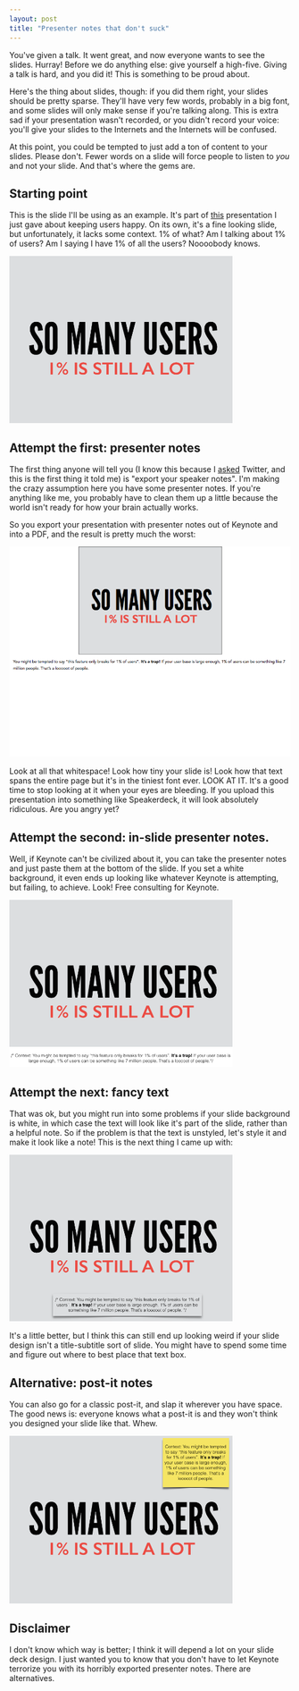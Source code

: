 ```yaml
---
layout: post
title: "Presenter notes that don't suck"
---
```

You've given a talk. It went great, and now everyone wants to see the slides. Hurray! Before we do anything else: give yourself a high-five. Giving a talk is hard, and you did it! This is something to be proud about.

Here's the thing about slides, though: if you did them right, your slides should be pretty sparse. They'll have very few words, probably in a big font, and some slides will only make sense if you're talking along. This is extra sad if your presentation wasn't recorded, or you didn't record your voice: you'll give your slides to the Internets and the Internets will be confused.

At this point, you could be tempted to just add a ton of content to your slides. Please don't. Fewer words on a slide will force people to listen to *you* and not your slide. And that's where the gems are.

## Starting point
This is the slide I'll be using as an example. It's part of [this](https://speakerdeck.com/notwaldorf/how-chrome-keeps-users-happy-six-truths-and-a-lie) presentation I just gave about keeping users happy. On its own, it's a fine looking slide, but unfortunately, it lacks some context. 1% of what? Am I talking about 1% of users? Am I saying I have 1% of all the users? Noooobody knows.

<img src="/images/2014-05-17/original-slide.png" alt="original slide" style="width: 400px;"/>

##  Attempt the first: presenter notes
The first thing anyone will tell you (I know this because I [asked](https://twitter.com/notwaldorf/status/467382129828311040) Twitter, and this is the first thing it told me) is "export your speaker notes". I'm making the crazy assumption here you have some presenter notes. If you're anything like me, you probably have to clean them up a little because the world isn't ready for how your brain actually works.

So you export your presentation with presenter notes out of Keynote and into a PDF, and the result is pretty much the worst:

![exported presenter notes](/images/2014-05-17/exported-presenter-notes.png)

Look at all that whitespace! Look how tiny your slide is! Look how that text spans the entire page but it's in the tiniest font ever. LOOK AT IT. It's a good time to stop looking at it when your eyes are bleeding. If you upload this presentation into something like Speakerdeck, it will look absolutely ridiculous. Are you angry yet?

## Attempt the second: in-slide presenter notes.
Well, if Keynote can't be civilized about it, you can take the presenter notes and just paste them at the bottom of the slide. If you set a white background, it even ends up looking like whatever Keynote is attempting, but failing, to achieve. Look! Free consulting for Keynote.

<img src="/images/2014-05-17/white-plain-text.png" alt="plain text" style="width: 400px;"/>

## Attempt the next: fancy text
That was ok, but you might run into some problems if your slide background is white, in which case the text will look like it's part of the slide, rather than a helpful note. So if the problem is that the text is unstyled, let's style it and make it look like a note! This is the next thing I came up with:

<img src="/images/2014-05-17/fancy-note.png" alt="fancy text" style="width: 400px;"/>

It's a little better, but I think this can still end up looking weird if your slide design isn't a title-subtitle sort of slide. You might have to spend some time and figure out where to best place that text box.

## Alternative: post-it notes
You can also go for a classic post-it, and slap it wherever you have space. The good news is: everyone knows what a post-it is and they won't think you designed your slide like that. Whew.

<img src="/images/2014-05-17/post-it.png" alt="post-it note" style="width: 400px;"/>

## Disclaimer
I don't know which way is better; I think it will depend a lot on your slide deck design. I just wanted you to know that you don't have to let Keynote terrorize you with its horribly exported presenter notes. There are alternatives.

